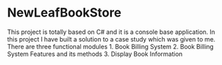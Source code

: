 # NewLeafBookStore
This project is totally based on C# and it is a console base application. In this project I have built a solution to a case study which was given to me. There are three functional modules  1. Book Billing System 2. Book Billing System Features and its methods 3. Display Book Information
